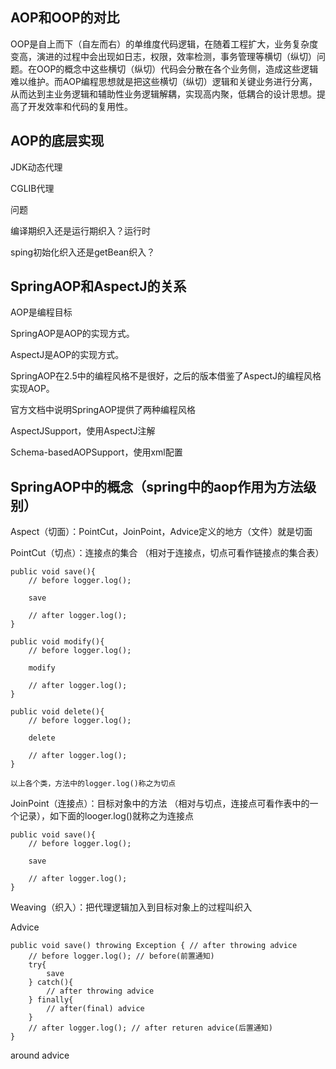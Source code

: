 ## AOP和OOP的对比

OOP是自上而下（自左而右）的单维度代码逻辑，在随着工程扩大，业务复杂度变高，演进的过程中会出现如日志，权限，效率检测，事务管理等横切（纵切）问题。在OOP的概念中这些横切（纵切）代码会分散在各个业务侧，造成这些逻辑难以维护。而AOP编程思想就是把这些横切（纵切）逻辑和关键业务进行分离，从而达到主业务逻辑和辅助性业务逻辑解耦，实现高内聚，低耦合的设计思想。提高了开发效率和代码的复用性。

## AOP的底层实现

JDK动态代理

CGLIB代理

问题

编译期织入还是运行期织入？运行时

sping初始化织入还是getBean织入？

## SpringAOP和AspectJ的关系

AOP是编程目标

SpringAOP是AOP的实现方式。

AspectJ是AOP的实现方式。

SpringAOP在2.5中的编程风格不是很好，之后的版本借鉴了AspectJ的编程风格实现AOP。

官方文档中说明SpringAOP提供了两种编程风格

AspectJSupport，使用AspectJ注解

Schema-basedAOPSupport，使用xml配置

## SpringAOP中的概念（spring中的aop作用为方法级别）

Aspect（切面）：PointCut，JoinPoint，Advice定义的地方（文件）就是切面

PointCut（切点）：连接点的集合 （相对于连接点，切点可看作链接点的集合表）

```
public void save(){
    // before logger.log();

    save

    // after logger.log();
}

public void modify(){
    // before logger.log();

    modify

    // after logger.log();
}

public void delete(){
    // before logger.log();

    delete

    // after logger.log();
}

以上各个类，方法中的logger.log()称之为切点
```

JoinPoint（连接点）：目标对象中的方法 （相对与切点，连接点可看作表中的一个记录），如下面的looger.log\(\)就称之为连接点

```
public void save(){
    // before logger.log();

    save

    // after logger.log();
}
```

Weaving（织入）：把代理逻辑加入到目标对象上的过程叫织入

Advice

```
public void save() throwing Exception { // after throwing advice
    // before logger.log(); // before(前置通知)
    try{
        save
    } catch(){
        // after throwing advice
    } finally{
        // after(final) advice
    }
    // after logger.log(); // after returen advice(后置通知)
}
```

around advice









